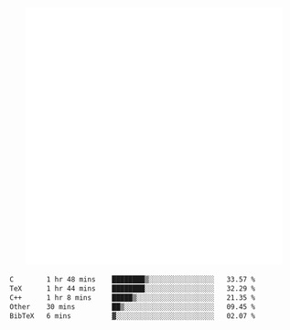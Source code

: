 <div align="center">
    <a href="https://konst.fish">
        <img src="https://raw.githubusercontent.com/konstfish/konstfish/master/fish.svg" alt="Logo" width="450"/>
    </a>
</div>

<!--START_SECTION:waka-->
```text
C        1 hr 48 mins    ████████▒░░░░░░░░░░░░░░░░   33.57 % 
TeX      1 hr 44 mins    ████████░░░░░░░░░░░░░░░░░   32.29 % 
C++      1 hr 8 mins     █████▒░░░░░░░░░░░░░░░░░░░   21.35 % 
Other    30 mins         ██▒░░░░░░░░░░░░░░░░░░░░░░   09.45 % 
BibTeX   6 mins          ▓░░░░░░░░░░░░░░░░░░░░░░░░   02.07 % 
```
<!--END_SECTION:waka-->
